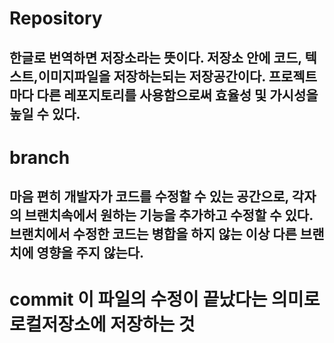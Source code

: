 # Repository
## 한글로 번역하면 저장소라는 뜻이다. 저장소 안에 코드, 텍스트,이미지파일을 저장하는되는 저장공간이다. 프로젝트마다 다른 레포지토리를 사용함으로써 효율성 및 가시성을 높일 수 있다.

# branch 
## 마음 편히 개발자가 코드를 수정할 수 있는 공간으로, 각자의 브랜치속에서 원하는 기능을 추가하고 수정할 수 있다. 브랜치에서 수정한 코드는 병합을 하지 않는 이상 다른 브랜치에 영향을 주지 않는다.

# commit 이 파일의 수정이 끝났다는 의미로 로컬저장소에 저장하는 것
